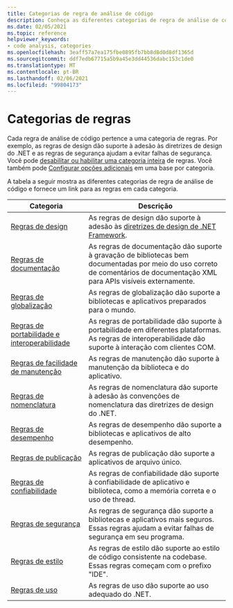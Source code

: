```yaml
---
title: Categorias de regra de análise de código
description: Conheça as diferentes categorias de regra de análise de código .NET.
ms.date: 02/05/2021
ms.topic: reference
helpviewer_keywords:
- code analysis, categories
ms.openlocfilehash: 3eaff57a7ea175fbe0895fb7bb8d8d0d8df1365d
ms.sourcegitcommit: ddf7edb67715a5b9a45e3dd44536dabc153c1de0
ms.translationtype: MT
ms.contentlocale: pt-BR
ms.lasthandoff: 02/06/2021
ms.locfileid: "99804173"
---
```

# <a name="rule-categories"></a>Categorias de regras

Cada regra de análise de código pertence a uma categoria de regras. Por exemplo, as regras de design dão suporte à adesão às diretrizes de design do .NET e as regras de segurança ajudam a evitar falhas de segurança. Você pode [desabilitar ou habilitar uma categoria inteira](configuration-options.md#scope) de regras. Você também pode [Configurar opções adicionais](code-quality-rule-options.md#category-of-rules) em uma base por categoria.

A tabela a seguir mostra as diferentes categorias de regra de análise de código e fornece um link para as regras em cada categoria.

| Categoria | Descrição |
| - | - |
| [Regras de design](quality-rules/design-warnings.md) | As regras de design dão suporte à adesão às [diretrizes de design de .NET Framework](../../standard/design-guidelines/index.md). |
| [Regras de documentação](quality-rules/documentation-warnings.md) | As regras de documentação dão suporte à gravação de bibliotecas bem documentadas por meio do uso correto de comentários de documentação XML para APIs visíveis externamente. |
| [Regras de globalização](quality-rules/globalization-warnings.md) | As regras de globalização dão suporte a bibliotecas e aplicativos preparados para o mundo. |
| [Regras de portabilidade e interoperabilidade](quality-rules/interoperability-warnings.md) | As regras de portabilidade dão suporte à portabilidade em diferentes plataformas. As regras de interoperabilidade dão suporte à interação com clientes COM. |
| [Regras de facilidade de manutenção](quality-rules/maintainability-warnings.md) | As regras de manutenção dão suporte à manutenção da biblioteca e do aplicativo. |
| [Regras de nomenclatura](quality-rules/naming-warnings.md) | As regras de nomenclatura dão suporte à adesão às convenções de nomenclatura das diretrizes de design do .NET. |
| [Regras de desempenho](quality-rules/performance-warnings.md) | As regras de desempenho dão suporte a bibliotecas e aplicativos de alto desempenho. |
| [Regras de publicação](quality-rules/publish-warnings.md) | As regras de publicação dão suporte a aplicativos de arquivo único. |
| [Regras de confiabilidade](quality-rules/reliability-warnings.md) | As regras de confiabilidade dão suporte à confiabilidade de aplicativo e biblioteca, como a memória correta e o uso de thread. |
| [Regras de segurança](quality-rules/security-warnings.md) | As regras de segurança dão suporte a bibliotecas e aplicativos mais seguros. Essas regras ajudam a evitar falhas de segurança em seu programa. |
| [Regras de estilo](style-rules/index.md) | As regras de estilo dão suporte ao estilo de código consistente na codebase. Essas regras começam com o prefixo "IDE". |
| [Regras de uso](quality-rules/usage-warnings.md) | As regras de uso dão suporte ao uso adequado do .NET. |
